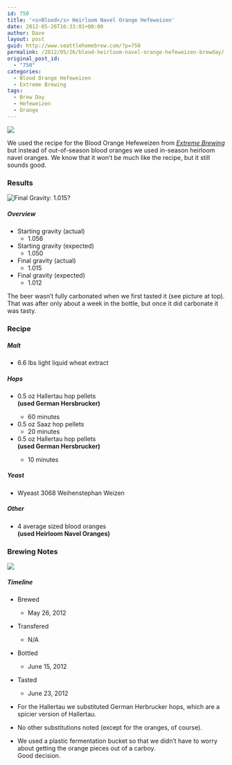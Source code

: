 ```yaml
---
id: 750
title: '<s>Blood</s> Heirloom Navel Orange Hefeweizen'
date: 2012-05-26T16:33:01+00:00
author: Dave
layout: post
guid: http://www.seattlehomebrew.com/?p=750
permalink: /2012/05/26/blood-heirloom-navel-orange-hefeweizen-brewday/
original_post_id:
  - "750"
categories:
  - Blood Orange Hefeweizen
  - Extreme Brewing
tags:
  - Brew Day
  - Hefeweizen
  - Orange
---
```

<img class="aligncenter" src="/wp-content/uploads/2013/07/img_0021-e13728793715961.jpg" />

We used the recipe for the Blood Orange Hefeweizen from [_Extreme Brewing_](http://rcm.amazon.com/e/cm?lt1=_blank&bc1=000000&IS2=1&bg1=FFFFFF&fc1=000000&lc1=0000FF&t=seatthomeb-20&o=1&p=8&l=as4&m=amazon&f=ifr&ref=ss_til&asins=1592532934) but instead of out-of-season blood oranges we used in-season heirloom navel oranges. We know that it won&#8217;t be much like the recipe, but it still sounds good.

<!--more-->

### Results

<img class="alignleft" src="/wp-content/uploads/2013/07/img_04431-375x500.jpg" alt="Final Gravity: 1.015?" /> 

##### Overview

  * Starting gravity (actual) 
      * 1.056
  * Starting gravity (expected) 
      * 1.050
  * Final gravity (actual) 
      * 1.015
  * Final gravity (expected) 
      * 1.012 

The beer wasn&#8217;t fully carbonated when we first tasted it (see picture at top). That was after only about a week in the bottle, but once it did carbonate it was tasty.

### Recipe

##### Malt

  * 6.6 lbs light liquid wheat extract

##### Hops

  * 0.5 oz Hallertau hop pellets  
    **(used German Hersbrucker)**</p> 
      * 60 minutes
  * 0.5 oz Saaz hop pellets 
      * 20 minutes
  * 0.5 oz Hallertau hop pellets  
    **(used German Hersbrucker)**</p> 
      * 10 minutes

##### Yeast

  * Wyeast 3068 Weihenstephan Weizen

##### Other

  * 4 average sized blood oranges  
    **(used Heirloom Navel Oranges)** 

### Brewing Notes

<img class="alignright" src="/wp-content/uploads/2013/07/img_04391-375x500.jpg" /> 

##### Timeline

  * Brewed 
      * May 26, 2012
  * Transfered 
      * N/A
  * Bottled 
      * June 15, 2012
  * Tasted 
      * June 23, 2012 

  * For the Hallertau we substituted German Herbrucker hops, which are a spicier version of Hallertau.
  * No other substitutions noted (except for the oranges, of course).
  * We used a plastic fermentation bucket so that we didn&#8217;t have to worry about getting the orange pieces out of a carboy.    
    Good decision.